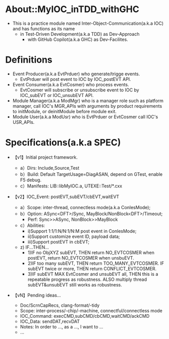 # About::MyIOC_inTDD_withGHC

* This is a practice module named Inter-Object-Communication(a.k.a IOC) and has functions as its name
  * in Test-Driven Development(a.k.a TDD) as Dev-Approach
    * with GitHub Copilot(a.k.a GHC) as Dev-Facilites.

# Definitions

* Event Producer(a.k.a EvtPrduer) who generate/trigge events.
  * EvtPrduer will post event to IOC by IOC_postEVT API.
* Event Consumer(a.k.a EvtCosmer) who process events.
  * EvtCosmer will subscribe or unsubscribe event to IOC by IOC_subEVT or IOC_unsubEVT API.
* Module Manager(a.k.a ModMgr) who is a manager role such as platform manager, call IOC's MGR_APIs with arguments by product requirements to initModule, or deinitModule before module exit.
* Module User(a.k.a ModUsr) who is EvtPrduer or EvtCosmer call IOC's USR_APIs.

# Specifications(a.k.a SPEC)

* 【v1】Initial project framework.
  * a）Dirs: Include,Source,Test
  * b）Build: Default TargetUsage=DiagASAN, depend on GTest, enable F5 debug.
  * c）Manifests: LIB::libMyIOC.a, UTEXE::Test/*.cxx

* 【v2】IOC_Event: postEVT,subEVT/cbEVT,waitEVT
  * a）Scope: inter-thread, connectless mode(a.k.a ConlesMode);
  * b）Option: ASync\<DFT\>/Sync, MayBlock/NonBlock\<DFT>\/Timeout;
    * Perf: Sync>>ASync, NonBlock>>MayBlock
  * c）Abilities:
    * i)Support 1:1/1:N/N:1/N:M post event in ConlesMode;
    * ii)Support customize event ID, payload data;
    * iii)Support postEVT in cbEVT;
  * z) IF...THEN...
    * 1)IF no ObjXYZ subEVT, THEN return NO_EVTCOSMER when postEVT, return NO_EVTCOSMER when unsbuEVT.
    * 2)IF too many subEVT, THEN return TOO_MANY_EVTCOSMER. IF subEVT twice or more, THEN return CONFLICT_EVTCOSMER.
    * 3)IF subEVT MAX EvtCosmer and unsubEVT all, THEN this is a repeatable progress as robustness. ALSO multiply thread subEVT&unsubEVT still works as robustness.

* 【vN】Pending ideas...
  * Doc/ScrnCapRecs, clang-format/-tidy
  * Scope: inter-process/-chip/-machine, connectful/connectless mode
  * IOC_Command: execCMD,subCMD/cbCMD,waitCMD/ackCMD
  * IOC_Data: sendDAT,recvDAT
  * Notes: In order to ..., as a ..., I want to ...
  * ...
